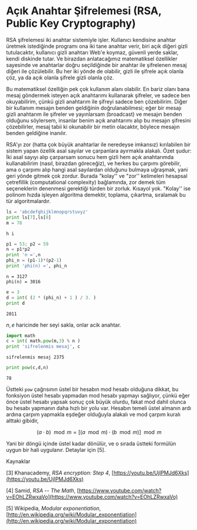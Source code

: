 # Açık Anahtar Şifrelemesi (RSA, Public Key Cryptography)

RSA şifrelemesi iki anahtar sistemiyle işler. Kullanıcı kendisine anahtar
üretmek istediğinde programı ona iki tane anahtar verir, biri açık diğeri gizli
tutulacaktır, kullanıcı gizli anahtarı Web'e koymaz, güvenli yerde saklar, kendi
diskinde tutar. Ve birazdan anlatacağımız matematiksel özellikler sayesinde ve
anahtarlar doğru seçildiğinde bir anahtar ile şifrelenen mesaj diğeri ile
çözülebilir. Bu her iki yönde de olabilir, gizli ile şifrele açık olanla çöz, ya
da açık olanla şifrele gizli olanla çöz.

Bu matematiksel özelliğin pek çok kullanım alanı olabilir. En bariz olanı bana
mesaj göndermek isteyen açık anahtarımı kullanarak şifreler, ve sadece ben
okuyabilirim, çünkü gizli anahtarım ile şifreyi sadece ben çözebilirim. Diğer
bir kullanım mesajın benden geldiğinin doğrulanabilmesi; eğer bir mesajı gizli
anahtarım ile şifreler ve yayınlarsam (broadcast) ve mesajın benden olduğunu
söylersem, insanlar benim açık anahtarımı alıp bu mesajın şifresini
çözebilirler, mesaj tabii ki okunabilir bir metin olacaktır, böylece mesajın
benden geldiğine inanılır.

RSA'yı zor (hatta çok büyük anahtarlar ile neredeyse imkansız) kırılabilen bir
sistem yapan özellik asal sayılar ve çarpanlara ayırmakla alakalı. Özet şudur:
İki asal sayıyı alıp çarparsam sonucu hem gizli hem açık anahtarımda
kullanabilirim (nasıl, birazdan göreceğiz), ve herkes bu çarpımı görebilir, ama
o çarpımı alıp hangi asal sayılardan olduğunu bulmaya uğraşmak, yani geri yönde
gitmek çok zordur. Burada "kolay'' ve "zor'' kelimeleri hesapsal çetrefillik
(computational complexity) bağlamında, zor demek tüm seçeneklerin denenmesi
gerektiği türden bir zorluk. Kısayol yok. "Kolay'' ise polinom hızda işleyen
algoritma demektir, toplama, çıkartma, sıralamak bu tür algoritmalardır.

```python
ls = 'abcdefghijklmnopqrstuvyz'
print ls[7],ls[8]
m = 78
```

```
h i
```

```python
p1 = 53; p2 = 59
n = p1*p2
print 'n =',n
phi_n = (p1-1)*(p2-1)
print 'phi(n) =', phi_n
```

```
n = 3127
phi(n) = 3016
```

```python
e = 3
d = int( (2 * (phi_n) + 1 ) / 3. )
print d
```

```
2011
```

$n,e$ haricinde her seyi sakla, onlar acik anahtar.

```python
import math
c = int( math.pow(m,3) % n )
print 'sifrelenmis mesaj', c
```

```
sifrelenmis mesaj 2375
```

```python
print pow(c,d,n)
```

```
78
```

Üstteki `pow` çağrısının üstel bir hesabın mod hesabı olduğuna dikkat,
bu fonksiyon üstel hesabı yapmadan mod hesabı yapmayı sağlıyor, çünkü eğer
önce üstel hesabı yapsak sonuç çok büyük olurdu, fakat mod dahil olunca bu
hesabı yapmanın daha hızlı bir yolu var. Hesabın temeli üstel almanın ardı
ardına çarpım yapmakla eşdeğer olduğuyla alakalı ve mod çarpım kuralı
alttaki gibidir,

$$ 
(a \cdot b) \mod m = [(a \mod m) \cdot (b \mod m)] \mod m
$$

Yani bir döngü içinde üstel kadar dönülür, ve o sırada üstteki formülün
uygun bir hali uygulanır. Detaylar için [5]. 

Kaynaklar

[3] Khanacademy, *RSA encryption: Step 4*, [https://youtu.be/UjIPMJd6Xks](https://youtu.be/UjIPMJd6Xks)

[4] Samid, *RSA -- The Math*, [https://www.youtube.com/watch?v=EOhLZRwxaVo](https://www.youtube.com/watch?v=EOhLZRwxaVo)

[5] Wikipedia, *Modular exponentiation*, [http://en.wikipedia.org/wiki/Modular_exponentiation](http://en.wikipedia.org/wiki/Modular_exponentiation)


